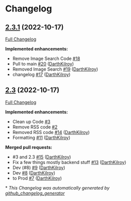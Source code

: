 # Changelog

## [2.3.1](https://github.com/sturtznetwork/sturtzsearch/tree/2.3.1) (2022-10-17)

[Full Changelog](https://github.com/sturtznetwork/sturtzsearch/compare/2.3...2.3.1)

**Implemented enhancements:**

- Remove Image Search Code [\#18](https://github.com/SturtzNetwork/SturtzSearch/issues/18)
- Pull to main [\#20](https://github.com/SturtzNetwork/SturtzSearch/pull/20) ([DarthKilroy](https://github.com/DarthKilroy))
- Removed Image Search [\#19](https://github.com/SturtzNetwork/SturtzSearch/pull/19) ([DarthKilroy](https://github.com/DarthKilroy))
- changelog [\#17](https://github.com/SturtzNetwork/SturtzSearch/pull/17) ([DarthKilroy](https://github.com/DarthKilroy))

## [2.3](https://github.com/sturtznetwork/sturtzsearch/tree/2.3) (2022-10-17)

[Full Changelog](https://github.com/sturtznetwork/sturtzsearch/compare/8188809ed8fbae67006e29eb749caadd8aa24e20...2.3)

**Implemented enhancements:**

- Clean up Code [\#3](https://github.com/SturtzNetwork/SturtzSearch/issues/3)
- Remove RSS code [\#2](https://github.com/SturtzNetwork/SturtzSearch/issues/2)
- Removed RSS code [\#14](https://github.com/SturtzNetwork/SturtzSearch/pull/14) ([DarthKilroy](https://github.com/DarthKilroy))
- Formatting [\#11](https://github.com/SturtzNetwork/SturtzSearch/pull/11) ([DarthKilroy](https://github.com/DarthKilroy))

**Merged pull requests:**

- \#3 and 2.3 [\#15](https://github.com/SturtzNetwork/SturtzSearch/pull/15) ([DarthKilroy](https://github.com/DarthKilroy))
- Fix a few things mostly backend stuff [\#13](https://github.com/SturtzNetwork/SturtzSearch/pull/13) ([DarthKilroy](https://github.com/DarthKilroy))
- Dev \(\#8\) [\#9](https://github.com/SturtzNetwork/SturtzSearch/pull/9) ([DarthKilroy](https://github.com/DarthKilroy))
- Dev [\#8](https://github.com/SturtzNetwork/SturtzSearch/pull/8) ([DarthKilroy](https://github.com/DarthKilroy))
- to Prod [\#7](https://github.com/SturtzNetwork/SturtzSearch/pull/7) ([DarthKilroy](https://github.com/DarthKilroy))



\* *This Changelog was automatically generated by [github_changelog_generator](https://github.com/github-changelog-generator/github-changelog-generator)*
